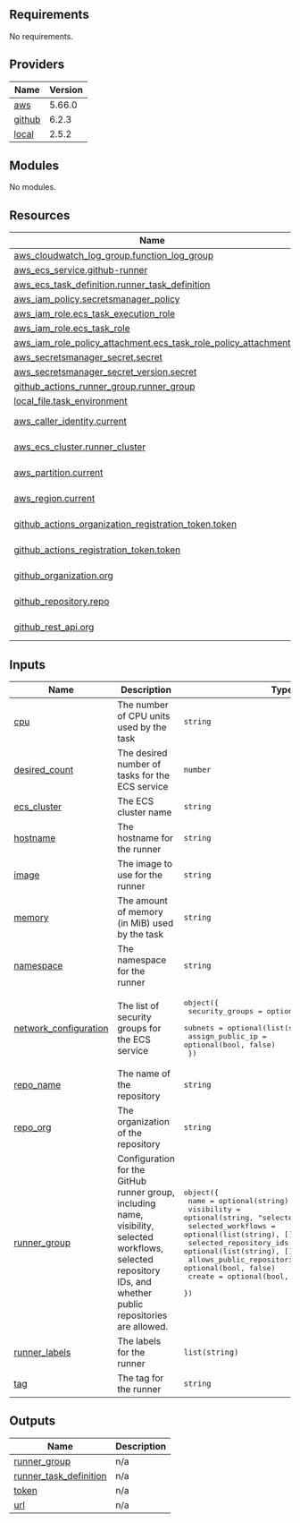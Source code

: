 <!-- BEGIN_TF_DOCS -->
## Requirements

No requirements.

## Providers

| Name | Version |
|------|---------|
| <a name="provider_aws"></a> [aws](#provider\_aws) | 5.66.0 |
| <a name="provider_github"></a> [github](#provider\_github) | 6.2.3 |
| <a name="provider_local"></a> [local](#provider\_local) | 2.5.2 |

## Modules

No modules.

## Resources

| Name | Type |
|------|------|
| [aws_cloudwatch_log_group.function_log_group](https://registry.terraform.io/providers/hashicorp/aws/latest/docs/resources/cloudwatch_log_group) | resource |
| [aws_ecs_service.github-runner](https://registry.terraform.io/providers/hashicorp/aws/latest/docs/resources/ecs_service) | resource |
| [aws_ecs_task_definition.runner_task_definition](https://registry.terraform.io/providers/hashicorp/aws/latest/docs/resources/ecs_task_definition) | resource |
| [aws_iam_policy.secretsmanager_policy](https://registry.terraform.io/providers/hashicorp/aws/latest/docs/resources/iam_policy) | resource |
| [aws_iam_role.ecs_task_execution_role](https://registry.terraform.io/providers/hashicorp/aws/latest/docs/resources/iam_role) | resource |
| [aws_iam_role.ecs_task_role](https://registry.terraform.io/providers/hashicorp/aws/latest/docs/resources/iam_role) | resource |
| [aws_iam_role_policy_attachment.ecs_task_role_policy_attachment](https://registry.terraform.io/providers/hashicorp/aws/latest/docs/resources/iam_role_policy_attachment) | resource |
| [aws_secretsmanager_secret.secret](https://registry.terraform.io/providers/hashicorp/aws/latest/docs/resources/secretsmanager_secret) | resource |
| [aws_secretsmanager_secret_version.secret](https://registry.terraform.io/providers/hashicorp/aws/latest/docs/resources/secretsmanager_secret_version) | resource |
| [github_actions_runner_group.runner_group](https://registry.terraform.io/providers/hashicorp/github/latest/docs/resources/actions_runner_group) | resource |
| [local_file.task_environment](https://registry.terraform.io/providers/hashicorp/local/latest/docs/resources/file) | resource |
| [aws_caller_identity.current](https://registry.terraform.io/providers/hashicorp/aws/latest/docs/data-sources/caller_identity) | data source |
| [aws_ecs_cluster.runner_cluster](https://registry.terraform.io/providers/hashicorp/aws/latest/docs/data-sources/ecs_cluster) | data source |
| [aws_partition.current](https://registry.terraform.io/providers/hashicorp/aws/latest/docs/data-sources/partition) | data source |
| [aws_region.current](https://registry.terraform.io/providers/hashicorp/aws/latest/docs/data-sources/region) | data source |
| [github_actions_organization_registration_token.token](https://registry.terraform.io/providers/hashicorp/github/latest/docs/data-sources/actions_organization_registration_token) | data source |
| [github_actions_registration_token.token](https://registry.terraform.io/providers/hashicorp/github/latest/docs/data-sources/actions_registration_token) | data source |
| [github_organization.org](https://registry.terraform.io/providers/hashicorp/github/latest/docs/data-sources/organization) | data source |
| [github_repository.repo](https://registry.terraform.io/providers/hashicorp/github/latest/docs/data-sources/repository) | data source |
| [github_rest_api.org](https://registry.terraform.io/providers/hashicorp/github/latest/docs/data-sources/rest_api) | data source |

## Inputs

| Name | Description | Type | Default | Required |
|------|-------------|------|---------|:--------:|
| <a name="input_cpu"></a> [cpu](#input\_cpu) | The number of CPU units used by the task | `string` | `2048` | no |
| <a name="input_desired_count"></a> [desired\_count](#input\_desired\_count) | The desired number of tasks for the ECS service | `number` | `3` | no |
| <a name="input_ecs_cluster"></a> [ecs\_cluster](#input\_ecs\_cluster) | The ECS cluster name | `string` | n/a | yes |
| <a name="input_hostname"></a> [hostname](#input\_hostname) | The hostname for the runner | `string` | n/a | yes |
| <a name="input_image"></a> [image](#input\_image) | The image to use for the runner | `string` | `"public.ecr.aws/h1g9x7n8/github-runner:1.22.31"` | no |
| <a name="input_memory"></a> [memory](#input\_memory) | The amount of memory (in MiB) used by the task | `string` | `4096` | no |
| <a name="input_namespace"></a> [namespace](#input\_namespace) | The namespace for the runner | `string` | n/a | yes |
| <a name="input_network_configuration"></a> [network\_configuration](#input\_network\_configuration) | The list of security groups for the ECS service | <pre>object({<br>    security_groups  = optional(list(string), [])<br>    subnets          = optional(list(string), [])<br>    assign_public_ip = optional(bool, false)<br>  })</pre> | `{}` | no |
| <a name="input_repo_name"></a> [repo\_name](#input\_repo\_name) | The name of the repository | `string` | `null` | no |
| <a name="input_repo_org"></a> [repo\_org](#input\_repo\_org) | The organization of the repository | `string` | `null` | no |
| <a name="input_runner_group"></a> [runner\_group](#input\_runner\_group) | Configuration for the GitHub runner group, including name, visibility, selected workflows, selected repository IDs, and whether public repositories are allowed. | <pre>object({<br>    name                       = optional(string)<br>    visibility                 = optional(string, "selected")<br>    selected_workflows         = optional(list(string), [])<br>    selected_repository_ids    = optional(list(string), [])<br>    allows_public_repositories = optional(bool, false)<br>    create                     = optional(bool, false)<br>  })</pre> | `{}` | no |
| <a name="input_runner_labels"></a> [runner\_labels](#input\_runner\_labels) | The labels for the runner | `list(string)` | n/a | yes |
| <a name="input_tag"></a> [tag](#input\_tag) | The tag for the runner | `string` | n/a | yes |

## Outputs

| Name | Description |
|------|-------------|
| <a name="output_runner_group"></a> [runner\_group](#output\_runner\_group) | n/a |
| <a name="output_runner_task_definition"></a> [runner\_task\_definition](#output\_runner\_task\_definition) | n/a |
| <a name="output_token"></a> [token](#output\_token) | n/a |
| <a name="output_url"></a> [url](#output\_url) | n/a |
<!-- END_TF_DOCS -->
